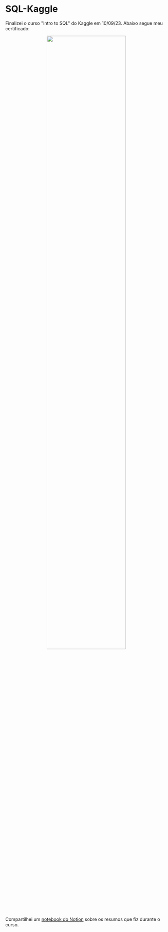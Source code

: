 # SQL-Kaggle

Finalizei o curso "Intro to SQL" do Kaggle em 10/09/23. Abaixo segue meu certificado:

<p align="center">
  <img src="https://github.com/HenriqueWF/SQL-Kaggle/assets/86746927/e5cdbbf8-5a10-4a77-a351-f20d563e9755" width=70%>
</p>


Compartilhei um [notebook do Notion](https://iodized-cocoa-ad9.notion.site/Kaggle-SQL-a351d20aa8454fe8934c47c70fa66b49?pvs=4) sobre os resumos que fiz durante o curso.
